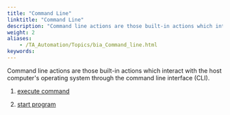 ```yaml
--- 
title: "Command Line"
linktitle: "Command Line"
description: "Command line actions are those built-in actions which interact with the host computer's operating system through the command line interface (CLI)."
weight: 2
aliases: 
    - /TA_Automation/Topics/bia_Command_line.html
keywords: 
---
```


Command line actions are those built-in actions which interact with the host computer's operating system through the command line interface \(CLI\).

1.  [execute command](/TA_Automation/Topics/bia_execute_command.html)  

2.  [start program](/TA_Automation/Topics/bia_start_program.html)  





